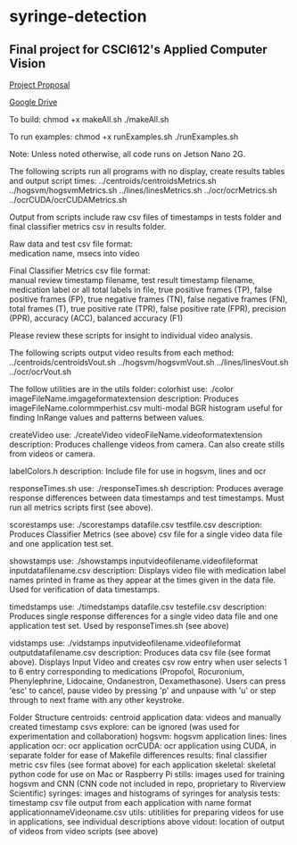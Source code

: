 # syringe-detection
## Final project for CSCI612's Applied Computer Vision

[Project Proposal](https://docs.google.com/document/d/1sehzGn4JcLvFzAshE9lnEjXlV90Zkglq8QPydF9xlk8/edit)

[Google Drive](https://drive.google.com/drive/folders/1tQvCCrOVV-lOu0Dz0uJPwqgfOd_VtzBX)

To build:
chmod +x makeAll.sh
./makeAll.sh

To run examples:
chmod +x runExamples.sh
./runExamples.sh

Note: Unless noted otherwise, all code runs on Jetson Nano 2G.

The following scripts run all programs with no display, create results tables and output script times:
../centroids/centroidsMetrics.sh
../hogsvm/hogsvmMetrics.sh
../lines/linesMetrics.sh
../ocr/ocrMetrics.sh
../ocrCUDA/ocrCUDAMetrics.sh

Output from scripts include raw csv files of timestamps in tests folder and final classifier metrics csv in results folder.

Raw data and test csv file format:  
medication name,
msecs into video

Final Classifier Metrics csv file format:  
manual review timestamp filename, 
test result timestamp filename, 
medication label or all total labels in file, 
true positive frames (TP), 
false positive frames (FP), 
true negative frames (TN),
false negative frames (FN),
total frames (T),
true positive rate (TPR),
false positive rate (FPR),
precision (PPR),
accuracy (ACC),
balanced accuracy (F1)

Please review these scripts for insight to individual video analysis.

The following scripts output video results from each method:
../centroids/centroidsVout.sh
../hogsvm/hogsvmVout.sh
../lines/linesVout.sh
../ocr/ocrVout.sh

The follow utilities are in the utils folder:
colorhist
use: ./color imageFileName.imgageformatextension
description:  Produces imageFileName.colormmperhist.csv multi-modal BGR histogram useful for finding InRange values and patterns between values.

createVideo
use: ./createVideo videoFileName.videoformatextension
description:  Produces challenge videos from camera.  Can also create stills from videos or camera.

labelColors.h
description:  Include file for use in hogsvm, lines and ocr

responseTimes.sh
use: ./responseTimes.sh
description:  Produces average response differences between data timestamps and test timestamps.  Must run all metrics scripts first (see above).

scorestamps
use: ./scorestamps datafile.csv testfile.csv
description:  Produces Classifier Metrics (see above) csv file for a single video data file and one application test set.

showstamps
use: ./showstamps inputvideofilename.videofileformat inputdatafilename.csv
description:  Displays video file with medication label names printed in frame as they appear at the times given in the data file.  Used for verification of data timestamps.

timedstamps
use: ./timedstamps datafile.csv testefile.csv
description: Produces single response differences for a single video data file and one application test set.  Used by responseTimes.sh (see above)

vidstamps
use: ./vidstamps inputvideofilename.videofileformat outputdatafilename.csv
description:  Produces data csv file (see format above).  Displays Input Video and creates csv row entry when user selects 1 to 6 entry corresponding to medications (Propofol, Rocuronium, Phenylephrine, Lidocaine, Ondanestron, Dexamethasone).  Users can press 'esc' to cancel, pause video by pressing 'p' and unpause with 'u' or step through to next frame with any other keystroke.

Folder Structure
centroids:  centroid application
data: videos and manually created timestamp csvs
explore: can be ignored (was used for experimentation and collaboration)
hogsvm:  hogsvm application
lines:  lines application
ocr:  ocr application
ocrCUDA:  ocr application using CUDA, in separate folder for ease of Makefile differences
results:  final classifier metric csv files (see format above) for each application
skeletal:  skeletal python code for use on Mac or Raspberry Pi
stills:  images used for training hogsvm and CNN (CNN code not included in repo, proprietary to Riverview Scientific)
syringes:  images and histograms of syringes for analysis
tests:  timestamp csv file output from each application with name format applicationnameVideoname.csv
utils:  utitilities for preparing videos for use in applications, see individual descriptions above
vidout:  location of output of videos from video scripts (see above)
